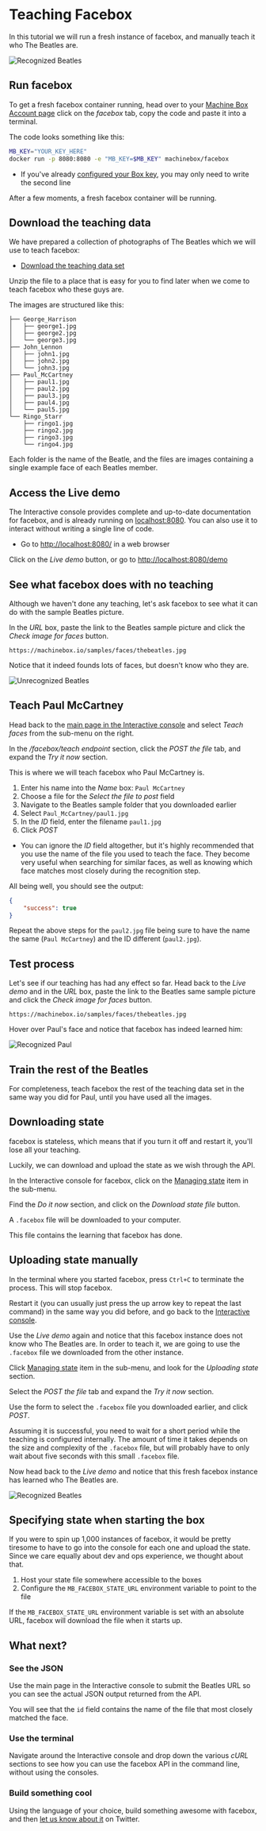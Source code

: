 # Teaching Facebox

In this tutorial we will run a fresh instance of facebox, and manually teach it who
The Beatles are.

![Recognized Beatles](beatles-with-paul.png)

## Run facebox

To get a fresh facebox container running, head over to your [Machine Box Account page](/account)
click on the _facebox_ tab, copy the code and paste it into a terminal.

The code looks something like this:

```bash
MB_KEY="YOUR_KEY_HERE"
docker run -p 8080:8080 -e "MB_KEY=$MB_KEY" machinebox/facebox
```

* If you've already [configured your Box key](/developer/machine-box/setup/box-key), you may only need to write the second line

After a few moments, a fresh facebox container will be running.

## Download the teaching data

We have prepared a collection of photographs of The Beatles which we will use to teach facebox:

* [Download the teaching data set](/samples/faces/beatles-training-data.zip)

Unzip the file to a place that is easy for you to find later when we come to teach facebox who
these guys are.

The images are structured like this:

```text
├── George_Harrison
│   ├── george1.jpg
│   ├── george2.jpg
│   └── george3.jpg
├── John_Lennon
│   ├── john1.jpg
│   ├── john2.jpg
│   └── john3.jpg
├── Paul_McCartney
│   ├── paul1.jpg
│   ├── paul2.jpg
│   ├── paul3.jpg
│   ├── paul4.jpg
│   └── paul5.jpg
└── Ringo_Starr
    ├── ringo1.jpg
    ├── ringo2.jpg
    ├── ringo3.jpg
    └── ringo4.jpg
```

Each folder is the name of the Beatle, and the files are images containing a single example face of each Beatles member.

## Access the Live demo

The Interactive console provides complete and up-to-date documentation for facebox, and is already
running on [localhost:8080](http://localhost:8080/). You can also use it to interact without writing a
single line of code.

* Go to [http://localhost:8080/](http://localhost:8080/) in a web browser

Click on the *Live demo* button, or go to [http://localhost:8080/demo](http://localhost:8080/demo)

## See what facebox does with no teaching

Although we haven't done any teaching, let's ask facebox to see what it can do with the sample
Beatles picture.

In the *URL* box, paste the link to the Beatles sample picture and click the *Check image for faces* button.

```text
https://machinebox.io/samples/faces/thebeatles.jpg
```

Notice that it indeed founds lots of faces, but doesn't know who they are.

![Unrecognized Beatles](beatles-no-teaching.png)

## Teach Paul McCartney

Head back to the [main page in the Interactive console](http://localhost:8080/) and select *Teach faces*
from the sub-menu on the right.

In the */facebox/teach endpoint* section, click the *POST the file* tab, and expand the *Try it now*
section.

This is where we will teach facebox who Paul McCartney is.

1. Enter his name into the *Name* box: `Paul McCartney`
1. Choose a file for the *Select the file to post* field
1. Navigate to the Beatles sample folder that you downloaded earlier
1. Select `Paul_McCartney/paul1.jpg`
1. In the *ID* field, enter the filename `paul1.jpg`
1. Click *POST*

* You can ignore the *ID* field altogether, but it's highly recommended that you use the name of the file you used to teach the face. They become very useful when searching for similar faces, as well as knowing which face matches most closely during the recognition step.

All being well, you should see the output:

```json
{
    "success": true
}
```

Repeat the above steps for the `paul2.jpg` file being sure to have the name the same (`Paul McCartney`) and the ID different (`paul2.jpg`).

## Test process

Let's see if our teaching has had any effect so far. Head back to the *Live demo* and in the *URL* box, paste the link to the Beatles same sample picture and click the *Check image for faces* button.

```text
https://machinebox.io/samples/faces/thebeatles.jpg
```

Hover over Paul's face and notice that facebox has indeed learned him:

![Recognized Paul](beatles-with-paul.png)

## Train the rest of the Beatles

For completeness, teach facebox the rest of the teaching data set in the same way you did for Paul, until
you have used all the images.

## Downloading state

facebox is stateless, which means that if you turn it off and restart it, you'll lose all your
teaching.

Luckily, we can download and upload the state as we wish through the API.

In the Interactive console for facebox, click on the [Managing state](http://localhost:8080/#Managing%20state) item in the sub-menu.

Find the *Do it now* section, and click on the *Download state file* button.

A `.facebox` file will be downloaded to your computer.

This file contains the learning that facebox has done.

## Uploading state manually

In the terminal where you started facebox, press `Ctrl+C` to terminate the process. This will
stop facebox.

Restart it (you can usually just press the up arrow key to repeat the last command) in the same way
you did before, and go back to the [Interactive console](http://localhost:8080).

Use the *Live demo* again and notice that this facebox instance does not know who The Beatles are. In order
to teach it, we are going to use the `.facebox` file we downloaded from the other instance.

Click [Managing state](http://localhost:8080/#Managing%20state) item in the sub-menu, and look for the *Uploading state* section.

Select the *POST the file* tab and expand the *Try it now* section.

Use the form to select the `.facebox` file you downloaded earlier, and click *POST*.

Assuming it is successful, you need to wait for a short period while the teaching is configured internally. The amount of time it takes depends on the size and complexity of the `.facebox` file, but will probably have to only wait about five seconds with this small `.facebox` file.

Now head back to the *Live demo* and notice that this fresh facebox instance has learned who The Beatles are.

![Recognized Beatles](beatles-with-paul.png)

## Specifying state when starting the box

If you were to spin up 1,000 instances of facebox, it would be pretty tiresome to
have to go into the console for each one and upload the state. Since we care equally about
dev and ops experience, we thought about that.

1. Host your state file somewhere accessible to the boxes
1. Configure the `MB_FACEBOX_STATE_URL` environment variable to point to the file

If the `MB_FACEBOX_STATE_URL` environment variable is set with an absolute URL,
facebox will download the file when it starts up.

## What next?

### See the JSON

Use the main page in the Interactive console to submit the Beatles URL so you can see the actual JSON
output returned from the API.

You will see that the `id` field contains the name of the file that most closely matched the face.

### Use the terminal

Navigate around the Interactive console and drop down the various *cURL* sections to see how
you can use the facebox API in the command line, without using the consoles.

### Build something cool

Using the language of your choice, build something awesome with facebox, and then [let us know
about it](/contact) on Twitter.
